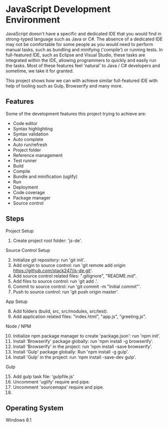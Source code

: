 # JavaScript Development Environment

JavaScript doesn't have a specific and dedicated IDE that you would find in strong-typed language such as Java or C#. The absence of a dedicated IDE may not be comfortable for some people as you would need to perform manual tasks, such as bundling and minifying ('compile') or running tests. In full-featured IDE, such as Eclipse and Visual Studio, these tasks are integrated within the IDE, allowing programmers to quickly and easily run the tasks. Most of these features feel 'natural' to Java / C# developers and sometime, we take it for granted.

This project shows how we can with achieve similar full-featured IDE with help of tooling such as Gulp, Browserify and many more.

## Features

Some of the development features this project trying to achieve are:

+ Code editor
+ Syntax highlighting
+ Syntax validation
+ Auto complete
+ Auto run/refresh
+ Project folder
+ Reference management
+ Test runner
+ Build
+ Compile
+ Bundle and minification (uglify)
+ Run
+ Deployment
+ Code coverage
+ Package manager
+ Source control

## Steps

Project Setup

1. Create project root folder: 'js-de'.

Source Control Setup

2. Initialize git repository: run 'git init'.
3. Add origin to source control: run 'git remote add origin https://github.com/stack247/js-de.git'.
4. Add source control related files: ".gitignore", "README.md".
5. Add files to source control: run 'git add .'.
6. Commit to source control: run 'git commit -m "Initial commit"'.
7. Push to source control: run 'git push origin master'.

App Setup

8. Add folders (build, src, src/modules, src/test).
9. Add application related files: "index.html", "app.js", "greeting.js".

Node / NPM

10. Initialize npm package manager to create 'package.json': run 'npm init'.
11. Install 'Browserify' package globally: run 'npm install -g browserify'.
12. Install 'Browserify' in the project: run 'npm install -save browserify'.
13. Install 'Gulp' package globally: Run 'npm install -g gulp'.
14. Install 'Gulp' in the project: run 'npm install -save-dev gulp'.

Gulp

15. Add gulp task file: 'gulpfile.js'
16. Uncomment 'uglify' require and pipe.
17. Uncomment 'sourcemaps' require and pipe.
18. 

## Operating System
Windows 8.1
